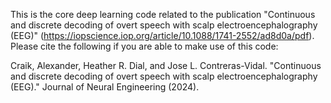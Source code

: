 This is the core deep learning code related to the publication "Continuous and discrete decoding of overt speech with scalp electroencephalography (EEG)" (https://iopscience.iop.org/article/10.1088/1741-2552/ad8d0a/pdf). Please cite the following if you are able to make use of this code:

Craik, Alexander, Heather R. Dial, and Jose L. Contreras-Vidal. "Continuous and discrete decoding of overt speech with scalp electroencephalography (EEG)." Journal of Neural Engineering (2024).

